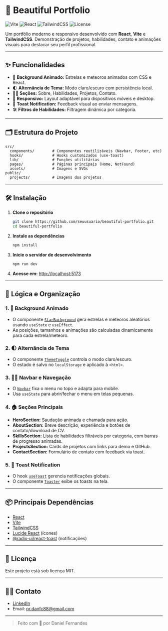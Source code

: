 # 🚀 Beautiful Portfolio

![Vite](https://img.shields.io/badge/Vite-4.0+-purple?logo=vite) ![React](https://img.shields.io/badge/React-19.1.0-blue?logo=react) ![TailwindCSS](https://img.shields.io/badge/TailwindCSS-4.1.7-38bdf8?logo=tailwindcss) ![License](https://img.shields.io/badge/license-MIT-green)

Um portfólio moderno e responsivo desenvolvido com **React**, **Vite** e **TailwindCSS**. Demonstração de projetos, habilidades, contato e animações visuais para destacar seu perfil profissional.

---

## ✨ Funcionalidades

- 🌌 **Background Animado:** Estrelas e meteoros animados com CSS e React.
- 🌓 **Alternância de Tema:** Modo claro/escuro com persistência local.
- 🧑‍💻 **Seções:** Sobre, Habilidades, Projetos, Contato.
- 📱 **Responsivo:** Layout adaptável para dispositivos móveis e desktop.
- 🔔 **Toast Notification:** Feedback visual ao enviar mensagens.
- 🛠️ **Filtros de Habilidades:** Filtragem dinâmica por categoria.

---

## 🗂️ Estrutura do Projeto

```
src/
  components/        # Componentes reutilizáveis (Navbar, Footer, etc)
  hooks/             # Hooks customizados (use-toast)
  lib/               # Funções utilitárias
  pages/             # Páginas principais (Home, NotFound)
  assets/            # Imagens e SVGs
public/
  projects/          # Imagens dos projetos
```

---

## 🛠️ Instalação

1. **Clone o repositório**

   ```sh
   git clone https://github.com/seuusuario/beautiful-portfolio.git
   cd beautiful-portfolio
   ```

2. **Instale as dependências**

   ```sh
   npm install
   ```

3. **Inicie o servidor de desenvolvimento**

   ```sh
   npm run dev
   ```

4. **Acesse em:** [http://localhost:5173](http://localhost:5173)

---

## 🧩 Lógica e Organização

### 1. 🌠 Background Animado

- O componente [`StarBackground`](src/components/StarBackground.jsx) gera estrelas e meteoros aleatórios usando `useState` e `useEffect`.
- As posições, tamanhos e animações são calculadas dinamicamente para cada estrela/meteoro.

### 2. 🌓 Alternância de Tema

- O componente [`ThemeToggle`](src/components/ThemeToggle.jsx) controla o modo claro/escuro.
- O estado é salvo no `localStorage` e aplicado à `<html>`.

### 3. 🧑‍💼 Navbar e Navegação

- O [`Navbar`](src/components/Navbar.jsx) fixa o menu no topo e adapta para mobile.
- Usa `useState` para abrir/fechar o menu em telas pequenas.

### 4. 🏠 Seções Principais

- **HeroSection:** Saudação animada e chamada para ação.
- **AboutSection:** Breve descrição, experiência e botões de contato/download de CV.
- **SkillsSection:** Lista de habilidades filtráveis por categoria, com barras de progresso animadas.
- **ProjectsSection:** Cards de projetos com links para demo e GitHub.
- **ContactSection:** Formulário de contato com feedback via toast.

### 5. 🔔 Toast Notification

- O hook [`useToast`](src/hooks/use-toast.js) gerencia notificações globais.
- O componente [`Toaster`](src/components/ui/toaster.jsx) exibe os toasts na tela.

---

## 📦 Principais Dependências

- [React](https://react.dev/)
- [Vite](https://vitejs.dev/)
- [TailwindCSS](https://tailwindcss.com/)
- [Lucide React](https://lucide.dev/) (ícones)
- [@radix-ui/react-toast](https://www.radix-ui.com/primitives/docs/components/toast) (notificações)

---

## 📄 Licença

Este projeto está sob licença MIT.

---

## 🙋‍♂️ Contato

- [LinkedIn](https://www.linkedin.com/in/daniel-fernandes1988/)
- Email: pr.danfc88@gmail.com

---

> Feito com 💜 por Daniel Fernandes
